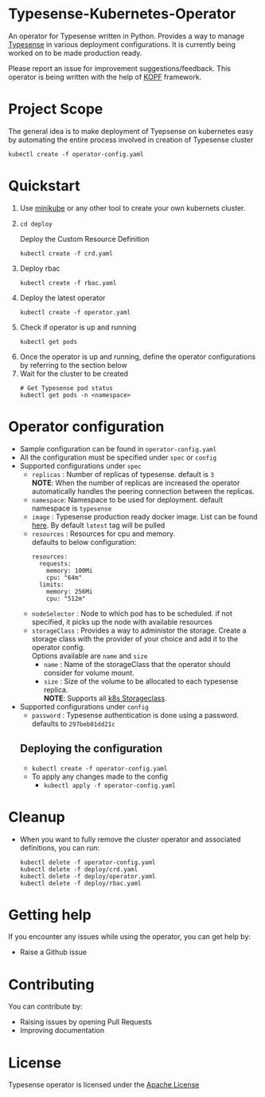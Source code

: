 # Typesense-Kubernetes-Operator
An operator for Typesense written in Python. Provides a way to manage [Typesense](https://typesense.org/) in various deployment configurations.
It is currently being worked on to be made production ready.

Please report an issue for improvement suggestions/feedback. This operator is being written with the help of [KOPF](https://github.com/nolar/kopf) framework.

# Project Scope
The general idea is to make deployment of Tyepsense on kubernetes easy by automating the entire process involved in creation of Typesense cluster 
```
kubectl create -f operator-config.yaml
```

# Quickstart

1. Use [minikube](https://kubernetes.io/docs/tasks/tools/install-minikube/) or any other tool to create your own kubernets cluster.
2.  ```
    cd deploy
    ```
    Deploy the Custom Resource Definition
    ```
    kubectl create -f crd.yaml
    ```
3. Deploy rbac
    ```
    kubectl create -f rbac.yaml
    ```
4. Deploy the latest operator 
    ```
    kubectl create -f operator.yaml
    ```
5. Check if operator is up and running 
    ```
    kubectl get pods 
    ```
6. Once the operator is up and running, define the operator configurations by referring to the section below
7. Wait for the cluster to be created
    ```
    # Get Typesense pod status
    kubectl get pods -n <namespace>
    ```

# Operator configuration
- Sample configuration can be found in `operator-config.yaml`
- All the configuration must be specified under `spec` or `config`
- Supported configurations under `spec`
    - `replicas` : Number of replicas of typesense. default is `3` <br>
        **NOTE**: When the number of replicas are increased the operator automatically handles the peering connection between the replicas.
    - `namespace`: Namespace to be used for deployment. default namespace is `typesense`
    - `image` : Typesense production ready docker image. List can be found [here](https://hub.docker.com/r/typesense/typesense). By default `latest` tag will be pulled
    - `resources` : Resources for cpu and memory.<br>
        defaults to below configuration:
        ```
        resources:
          requests:
            memory: 100Mi
            cpu: "64m"
          limits:
            memory: 256Mi
            cpu: "512m"
        ```
    - `nodeSelector` : Node to which pod has to be scheduled. if not specified, it picks up the node with available resources
    - `storageClass` : Provides a way to administor the storage. Create a storage class with the provider of your choice and add it to the operator config.<br>
    Options available are `name` and `size`
        - `name` : Name of the storageClass that the operator should consider for volume mount.
        - `size` : Size of the volume to be allocated to each typesense replica.<br>
        **NOTE**: Supports all [k8s Storageclass](https://kubernetes.io/docs/concepts/storage/storage-classes/).
- Supported configurations under `config`
    - `password` : Typesense authentication is done using a password. defaults to `297beb01dd21c`
    ## Deploying the configuration
    - `kubectl create -f operator-config.yaml`
    - To apply any changes made to the config
        - `kubectl apply -f operator-config.yaml`
# Cleanup
- When you want to fully remove the cluster operator and associated definitions, you can run:
    ```
    kubectl delete -f operator-config.yaml
    kubectl delete -f deploy/crd.yaml
    kubectl delete -f deploy/operator.yaml
    kubectl delete -f deploy/rbac.yaml
    ```

# Getting help
If you encounter any issues while using the operator, you can get help by:
- Raise a Github issue

# Contributing
You can contribute by:
- Raising issues by opening Pull Requests
- Improving documentation

# License
Typesense operator is licensed under the [Apache License](./LICENSE)